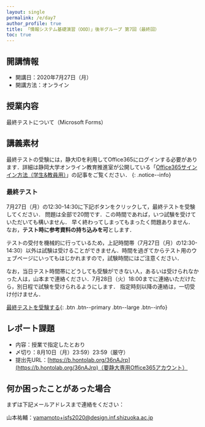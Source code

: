 ```yaml
---
layout: single
permalink: /e/day7
author_profile: true
title: 「情報システム基礎演習（OOD）」後半グループ 第7回（最終回）
toc: true
---
```


## 開講情報

* 開講日：2020年7月27日（月）
* 開講方法：オンライン


## 授業内容

最終テストについて（Microsoft Forms）


## 講義素材

最終テストの受験には，静大IDを利用してOffice365にログインする必要があります．詳細は静岡大学オンライン教育推進室が公開している「[Office365サインイン方法（学生&教員用）](https://wwp.shizuoka.ac.jp/online-education/office365%e3%82%b5%e3%82%a4%e3%83%b3%e3%82%a4%e3%83%b3%ef%bc%86-ms-stream%e8%a6%96%e8%81%b4%e6%96%b9%e6%b3%95%ef%bc%88%e5%ad%a6%e7%94%9f%e6%95%99%e5%93%a1%e7%94%a8%ef%bc%89/)」の記事をご覧ください．
{: .notice--info}


### 最終テスト

7月27日（月）の12:30-14:30に下記ボタンをクリックして，最終テストを受験してください．
問題は全部で20問です．この時間であれば，いつ試験を受けていただいても構いません．
早く終わってしまってもまったく問題ありません．
なお，**テスト時に参考資料の持ち込みを可**とします．

テストの受付を機械的に行っているため，上記時間帯（7月27日（月）の12:30-14:30）以外は試験は受けることができません．時間を過ぎてからテスト用のウェブページにいってもはじかれますので，試験時間にはご注意ください．

なお，当日テスト時間帯にどうしても受験ができない人，あるいは受けられなかった人は，山本まで連絡ください．7月28日（火）18:00までに連絡いただけたら，別日程で試験を受けられるようにします．
指定時刻以降の連絡は，一切受け付けません．

[最終テストを受験する](https://forms.office.com/Pages/ResponsePage.aspx?id=ANzX4CFG4E-Qsd97G0CzURim94UH6ydFhbxtcbh7_4hUNjE4Q0Q2NFEyRTdTR1o5Nk5MWUFTR0Y4Mi4u){: .btn .btn--primary .btn--large .btn--info}



## レポート課題
* 内容：授業で指定したとおり
* 〆切り：8月10日（月）23:59）23:59（厳守）
* 提出先URL：[https://b.hontolab.org/36nAJrp](https://b.hontolab.org/36nAJrp)（要静大専用Office365アカウント）


## 何か困ったことがあった場合
まずは下記メールアドレスまで連絡をください：

山本祐輔：yamamoto+isfs2020@design.inf.shizuoka.ac.jp


